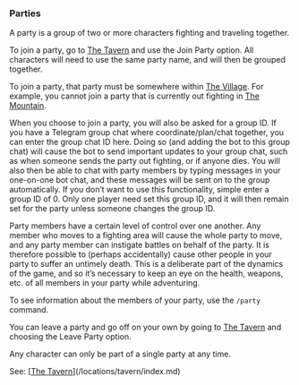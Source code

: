 ### Parties
A party is a group of two or more characters fighting and traveling together.

To join a party, go to [The Tavern](/locations/tavern/index.md) and use the Join Party option. All characters will need to use the same party
  name, and will then be grouped together.

To join a party, that party must be somewhere within [The Village](/locations/village_square/index.md). For example, you cannot join a party that is
  currently out fighting in [The Mountain](/locations/mountain/index.md).

When you choose to join a party, you will also be asked for a group ID. If you have a Telegram group chat where
  coordinate/plan/chat together, you can enter the group chat ID here. Doing so (and adding the bot to this group
  chat) will cause the bot to send important updates to your group chat, such as when someone sends the party out
  fighting, or if anyone dies. You will also then be able to chat with party members by typing messages in your
  one-on-one bot chat, and these messages will be sent on to the group automatically. If you don’t want to use this
  functionality, simple enter a group ID of 0. Only one player need set this group ID, and it will then remain set for
  the party unless someone changes the group ID.

Party members have a certain level of control over one another. Any member who moves to a fighting area will cause
  the whole party to move, and any party member can instigate battles on behalf of the party. It is therefore possible
  to (perhaps accidentally) cause other people in your party to suffer an untimely death. This is a deliberate part of
  the dynamics of the game, and so it’s necessary to keep an eye on the health, weapons, etc. of all members in your
  party while adventuring.

To see information about the members of your party, use the `/party` command.

You can leave a party and go off on your own by going to [The Tavern](/locations/tavern/index.md) and choosing the Leave Party option.

Any character can only be part of a single party at any time.

See: [[The Tavern](/locations/tavern/index.md)](/locations/tavern/index.md)


